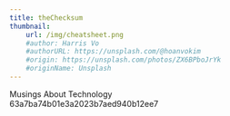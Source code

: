 ```yaml
---
title: theChecksum
thumbnail:
    url: /img/cheatsheet.png
    #author: Harris Vo
    #authorURL: https://unsplash.com/@hoanvokim
    #origin: https://unsplash.com/photos/ZX6BPboJrYk
    #originName: Unsplash
---
```

Musings About Technology  
63a7ba74b01e3a2023b7aed940b12ee7


